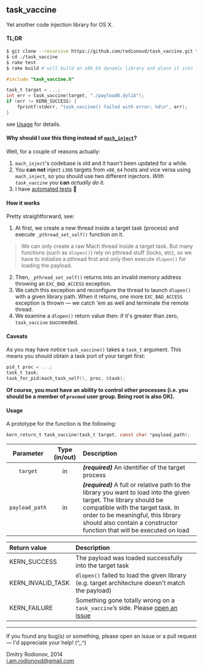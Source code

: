## task_vaccine

Yet another code injection library for OS X.


#### TL;DR

```sh
$ git clone --recursive https://github.com/rodionovd/task_vaccine.git task_vaccine
$ cd ./task_vaccine
$ rake test
$ rake build # will build an x86_64 dynamic library and place it into ./build/x86_64
```

```c
#include "task_vaccine.h"

task_t target = ...;
int err = task_vaccine(target, "./payload0.dylib");
if (err != KERN_SUCCESS) {
    fprintf(stderr, "task_vaccine() failed with error: %d\n", err);
}
```
see [Usage](#usage) for details.


#### Why should I use this thing instead of [`mach_inject`](https://github.com/rentzsch/mach_inject)?
Well, for a couple of reasons actually:

1. `mach_inject`'s codebase is old and it hasn't been updated for a while.
2. You **can not** inject `i386` targets from `x86_64` hosts and vice versa using `mach_inject`, so you should use two different injectors. *With `task_vaccine` you* **can** *actually do it.*
3. I have [automated tests](./tests/Rakefile) 🚦

#### How it works

Pretty straightforward, see:

1. At first, we create a new thread inside a target task (process) and execute `_pthread_set_self()` function on it.

  > We can only create a raw Mach thread inside a target task. But many functions (such as `dlopen()`) rely on pthread stuff (locks, etc), so we have to initialize a pthread first and only then execute `dlopen()` for loading the payload.

2. Then, `_pthread_set_self()` returns into an invalid memory address throwing an `EXC_BAD_ACCESS` exception.
3. We catch this exception and reconfigure the thread to launch `dlopen()` with a given library path. When it returns, one more `EXC_BAD_ACCESS` exception is thrown — we catch 'em as well and terminate the remote thread.
4. We examine a `dlopen()` return value then: if it's greater than zero, `task_vaccine` succeeded.

#### Caveats
As you may have notice `task_vaccine()` takes a `task_t` argument. This means you should obtain a task port of your target first:

```c
pid_t proc = ...;
task_t task;
task_for_pid(mach_task_self(), proc, &task);
```

**Of course, you must have an ability to control other processes (i.e. you should be a member of `procmod` user group. Being root is also OK).**

#### Usage

A prototype for the function is the following:

```c
kern_return_t task_vaccine(task_t target, const char *payload_path);
```

| Parameter   | Type (in/out) | Description |
| :--------: | :-----------: | :---------- |
| `target` | in  | _**(required)**_ An identifier of the target process |
| `payload_path ` | in| _**(required)**_ A full or relative path to the library you want to load into the given target. The library should be compatible with the target task. In order to be meaningful, this library should also contain a constructor function that will be executed on load |


| Return value  |  Description |
| :----------   |  :---------- |
| KERN_SUCCESS | The payload was loaded successfully into the target task |
| KERN_INVALID_TASK | `dlopen()` failed to load the given library (e.g. target architecture doesn't match the payload) |
| KERN_FAILURE | Something gone totally wrong on a `task_vaccine`’s side. Please [open an issue](https://github.com/rodionovd/task_vaccine/issues/new) |

---------

If you found any bug(s) or something, please open an issue or a pull request — I'd appreciate your help! (^,,^)

Dmitry Rodionov, 2014  
i.am.rodionovd@gmail.com
